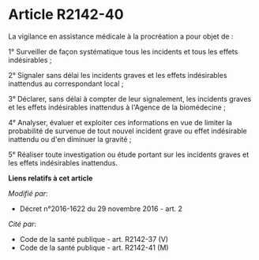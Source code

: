 # Article R2142-40

La vigilance en assistance médicale à la procréation a pour objet de : 

1° Surveiller de façon systématique tous les incidents et tous les effets indésirables ; 

2° Signaler sans délai les incidents graves et les effets indésirables inattendus au correspondant local ; 

3° Déclarer, sans délai à compter de leur signalement, les incidents  graves et les effets indésirables inattendus à l'Agence
de la  biomédecine ; 

4° Analyser, évaluer et exploiter  ces informations en vue de limiter la probabilité de survenue de tout  nouvel incident
grave ou effet indésirable inattendu ou d'en diminuer la  gravité ; 

5° Réaliser toute investigation ou étude portant sur les incidents graves et les effets indésirables inattendus.

**Liens relatifs à cet article**

_Modifié par_:

  - Décret n°2016-1622 du 29 novembre 2016 - art. 2

_Cité par_:

  - Code de la santé publique - art. R2142-37 (V)
  - Code de la santé publique - art. R2142-41 (M)
